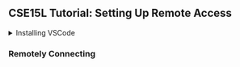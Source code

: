 ## CSE15L Tutorial: Setting Up Remote Access
<details>
  <summary>Installing VSCode</summary>
  
Visual Studio Code is a code editing program that also has an integrated terminal, which will allow us to seamlessly write code and upload it to a remote server. \
Visual Studio supports Windows, macOS, and Linux. \
Download and install VSCode at https://code.visualstudio.com/ 
<br/><br/>
Press the button inside the red rectangle to download, use the dropdown button on the rightside to switch installers if needed(ex. to a Linux or macOS installer).

<img src="/docs/assets/images/vsinstall.png" width="800" height="450"> 

<br/><br/>
After you are finished installing and launch Visual Studio Code, you should be greeted with a page similar to the one below\

<img src="/docs/assets/images/vsstart.png" width="800" height="600">

</details>

### Remotely Connecting

